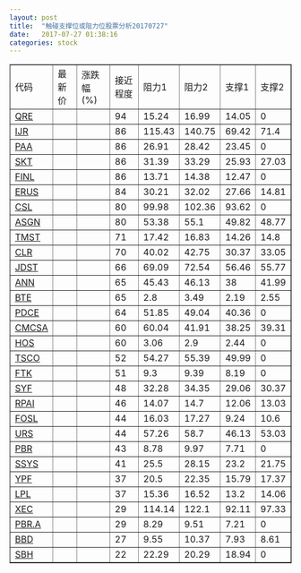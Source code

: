 ```yaml
---
layout: post
title:  "触碰支撑位或阻力位股票分析20170727"
date:   2017-07-27 01:38:16
categories: stock
---
```

<script type="text/javascript">
var stockList = []
stockList.push('gb_qre');
stockList.push('gb_ijr');
stockList.push('gb_paa');
stockList.push('gb_skt');
stockList.push('gb_finl');
stockList.push('gb_erus');
stockList.push('gb_csl');
stockList.push('gb_asgn');
stockList.push('gb_tmst');
stockList.push('gb_clr');
stockList.push('gb_jdst');
stockList.push('gb_ann');
stockList.push('gb_bte');
stockList.push('gb_pdce');
stockList.push('gb_cmcsa');
stockList.push('gb_hos');
stockList.push('gb_tsco');
stockList.push('gb_ftk');
stockList.push('gb_syf');
stockList.push('gb_rpai');
stockList.push('gb_fosl');
stockList.push('gb_urs');
stockList.push('gb_pbr');
stockList.push('gb_ssys');
stockList.push('gb_ypf');
stockList.push('gb_lpl');
stockList.push('gb_xec');
stockList.push('gb_pbr.a');
stockList.push('gb_bbd');
stockList.push('gb_sbh');
</script>
<table border="1">
 <tr>
 <td>代码</td>
 <td>最新价</td>
 <td>涨跌幅(%)</td>
 <td>接近程度</td>
 <td>阻力1</td>
 <td>阻力2</td>
 <td>支撑1</td>
 <td>支撑2</td>
</tr>
  <tr id="qre" class="red">
  <td><a href="http://stock.finance.sina.com.cn/usstock/quotes/QRE.html" target="_blank">QRE</a></td><td></td><td></td><td>94</td><td>15.24</td><td>16.99</td><td>14.05</td><td>0</td></tr>
  <tr id="ijr" class="green">
  <td><a href="http://stock.finance.sina.com.cn/usstock/quotes/IJR.html" target="_blank">IJR</a></td><td></td><td></td><td>86</td><td>115.43</td><td>140.75</td><td>69.42</td><td>71.4</td></tr>
  <tr id="paa" class="red">
  <td><a href="http://stock.finance.sina.com.cn/usstock/quotes/PAA.html" target="_blank">PAA</a></td><td></td><td></td><td>86</td><td>26.91</td><td>28.42</td><td>23.45</td><td>0</td></tr>
  <tr id="skt" class="green">
  <td><a href="http://stock.finance.sina.com.cn/usstock/quotes/SKT.html" target="_blank">SKT</a></td><td></td><td></td><td>86</td><td>31.39</td><td>33.29</td><td>25.93</td><td>27.03</td></tr>
  <tr id="finl" class="red">
  <td><a href="http://stock.finance.sina.com.cn/usstock/quotes/FINL.html" target="_blank">FINL</a></td><td></td><td></td><td>86</td><td>13.71</td><td>14.38</td><td>12.47</td><td>0</td></tr>
  <tr id="erus" class="green">
  <td><a href="http://stock.finance.sina.com.cn/usstock/quotes/ERUS.html" target="_blank">ERUS</a></td><td></td><td></td><td>84</td><td>30.21</td><td>32.02</td><td>27.66</td><td>14.81</td></tr>
  <tr id="csl" class="red">
  <td><a href="http://stock.finance.sina.com.cn/usstock/quotes/CSL.html" target="_blank">CSL</a></td><td></td><td></td><td>80</td><td>99.98</td><td>102.36</td><td>93.62</td><td>0</td></tr>
  <tr id="asgn" class="red">
  <td><a href="http://stock.finance.sina.com.cn/usstock/quotes/ASGN.html" target="_blank">ASGN</a></td><td></td><td></td><td>80</td><td>53.38</td><td>55.1</td><td>49.82</td><td>48.77</td></tr>
  <tr id="tmst" class="red">
  <td><a href="http://stock.finance.sina.com.cn/usstock/quotes/TMST.html" target="_blank">TMST</a></td><td></td><td></td><td>71</td><td>17.42</td><td>16.83</td><td>14.26</td><td>14.8</td></tr>
  <tr id="clr" class="green">
  <td><a href="http://stock.finance.sina.com.cn/usstock/quotes/CLR.html" target="_blank">CLR</a></td><td></td><td></td><td>70</td><td>40.02</td><td>42.75</td><td>30.37</td><td>33.05</td></tr>
  <tr id="jdst" class="red">
  <td><a href="http://stock.finance.sina.com.cn/usstock/quotes/JDST.html" target="_blank">JDST</a></td><td></td><td></td><td>66</td><td>69.09</td><td>72.54</td><td>56.46</td><td>55.77</td></tr>
  <tr id="ann" class="red">
  <td><a href="http://stock.finance.sina.com.cn/usstock/quotes/ANN.html" target="_blank">ANN</a></td><td></td><td></td><td>65</td><td>45.43</td><td>46.13</td><td>38</td><td>41.99</td></tr>
  <tr id="bte" class="red">
  <td><a href="http://stock.finance.sina.com.cn/usstock/quotes/BTE.html" target="_blank">BTE</a></td><td></td><td></td><td>65</td><td>2.8</td><td>3.49</td><td>2.19</td><td>2.55</td></tr>
  <tr id="pdce" class="red">
  <td><a href="http://stock.finance.sina.com.cn/usstock/quotes/PDCE.html" target="_blank">PDCE</a></td><td></td><td></td><td>64</td><td>51.85</td><td>49.04</td><td>40.36</td><td>0</td></tr>
  <tr id="cmcsa" class="green">
  <td><a href="http://stock.finance.sina.com.cn/usstock/quotes/CMCSA.html" target="_blank">CMCSA</a></td><td></td><td></td><td>60</td><td>60.04</td><td>41.91</td><td>38.25</td><td>39.31</td></tr>
  <tr id="hos" class="green">
  <td><a href="http://stock.finance.sina.com.cn/usstock/quotes/HOS.html" target="_blank">HOS</a></td><td></td><td></td><td>60</td><td>3.06</td><td>2.9</td><td>2.44</td><td>0</td></tr>
  <tr id="tsco" class="red">
  <td><a href="http://stock.finance.sina.com.cn/usstock/quotes/TSCO.html" target="_blank">TSCO</a></td><td></td><td></td><td>52</td><td>54.27</td><td>55.39</td><td>49.99</td><td>0</td></tr>
  <tr id="ftk" class="green">
  <td><a href="http://stock.finance.sina.com.cn/usstock/quotes/FTK.html" target="_blank">FTK</a></td><td></td><td></td><td>51</td><td>9.3</td><td>9.39</td><td>8.19</td><td>0</td></tr>
  <tr id="syf" class="green">
  <td><a href="http://stock.finance.sina.com.cn/usstock/quotes/SYF.html" target="_blank">SYF</a></td><td></td><td></td><td>48</td><td>32.28</td><td>34.35</td><td>29.06</td><td>30.37</td></tr>
  <tr id="rpai" class="green">
  <td><a href="http://stock.finance.sina.com.cn/usstock/quotes/RPAI.html" target="_blank">RPAI</a></td><td></td><td></td><td>46</td><td>14.07</td><td>14.7</td><td>12.06</td><td>13.03</td></tr>
  <tr id="fosl" class="green">
  <td><a href="http://stock.finance.sina.com.cn/usstock/quotes/FOSL.html" target="_blank">FOSL</a></td><td></td><td></td><td>44</td><td>16.03</td><td>17.27</td><td>9.24</td><td>10.6</td></tr>
  <tr id="urs" class="green">
  <td><a href="http://stock.finance.sina.com.cn/usstock/quotes/URS.html" target="_blank">URS</a></td><td></td><td></td><td>44</td><td>57.26</td><td>58.7</td><td>46.13</td><td>53.03</td></tr>
  <tr id="pbr" class="red">
  <td><a href="http://stock.finance.sina.com.cn/usstock/quotes/PBR.html" target="_blank">PBR</a></td><td></td><td></td><td>43</td><td>8.78</td><td>9.97</td><td>7.71</td><td>0</td></tr>
  <tr id="ssys" class="red">
  <td><a href="http://stock.finance.sina.com.cn/usstock/quotes/SSYS.html" target="_blank">SSYS</a></td><td></td><td></td><td>41</td><td>25.5</td><td>28.15</td><td>23.2</td><td>21.75</td></tr>
  <tr id="ypf" class="red">
  <td><a href="http://stock.finance.sina.com.cn/usstock/quotes/YPF.html" target="_blank">YPF</a></td><td></td><td></td><td>37</td><td>20.5</td><td>22.35</td><td>15.79</td><td>17.37</td></tr>
  <tr id="lpl" class="green">
  <td><a href="http://stock.finance.sina.com.cn/usstock/quotes/LPL.html" target="_blank">LPL</a></td><td></td><td></td><td>37</td><td>15.36</td><td>16.52</td><td>13.2</td><td>14.06</td></tr>
  <tr id="xec" class="green">
  <td><a href="http://stock.finance.sina.com.cn/usstock/quotes/XEC.html" target="_blank">XEC</a></td><td></td><td></td><td>29</td><td>114.14</td><td>122.1</td><td>92.11</td><td>97.33</td></tr>
  <tr id="pbr.a" class="red">
  <td><a href="http://stock.finance.sina.com.cn/usstock/quotes/PBR.A.html" target="_blank">PBR.A</a></td><td></td><td></td><td>29</td><td>8.29</td><td>9.51</td><td>7.21</td><td>0</td></tr>
  <tr id="bbd" class="red">
  <td><a href="http://stock.finance.sina.com.cn/usstock/quotes/BBD.html" target="_blank">BBD</a></td><td></td><td></td><td>27</td><td>9.55</td><td>10.37</td><td>7.93</td><td>8.61</td></tr>
  <tr id="sbh" class="green">
  <td><a href="http://stock.finance.sina.com.cn/usstock/quotes/SBH.html" target="_blank">SBH</a></td><td></td><td></td><td>22</td><td>22.29</td><td>20.29</td><td>18.94</td><td>0</td></tr>
</table>
